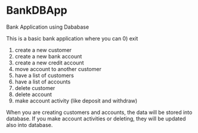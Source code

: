 # BankDBApp
Bank Application using Dababase

This is a basic bank application where you can
0) exit
1) create a new customer
2) create a new bank account
3) create a new credit account
4) move account to another customer
5) have a list of customers
6) have a list of accounts
7) delete customer
8) delete account
9) make account activity (like deposit and withdraw)

When you are creating customers and accounts, the data will be stored into database.
If you make account activities or deleting, they will be updated also into database.

